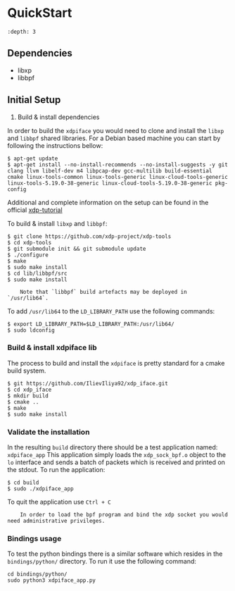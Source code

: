 # QuickStart

```{contents}
:depth: 3
```

## Dependencies

* libxp
* libbpf

## Initial Setup

1. Build & install dependencies

In order to build the `xdpiface` you would need to clone and install the `libxp`
and `libbpf` shared libraries. For a Debian based machine you can start by following the instructions bellow:

```console
$ apt-get update
$ apt-get install --no-install-recommends --no-install-suggests -y git clang llvm libelf-dev m4 libpcap-dev gcc-multilib build-essential cmake linux-tools-common linux-tools-generic linux-cloud-tools-generic linux-tools-5.19.0-38-generic linux-cloud-tools-5.19.0-38-generic pkg-config
```

Additional and complete information on the setup can be found in the official [xdp-tutorial](https://github.com/xdp-project/xdp-tutorial/blob/master/setup_dependencies.org)

To build & install `libxp` and `libbpf`:

```console
$ git clone https://github.com/xdp-project/xdp-tools
$ cd xdp-tools
$ git submodule init && git submodule update
$ ./configure
$ make
$ sudo make install
$ cd lib/libbpf/src
$ sudo make install
```

```{note}
    Note that `libbpf` build artefacts may be deployed in `/usr/lib64`.
```

To add `/usr/lib64` to the `LD_LIBRARY_PATH` use the following commands:

```console
$ export LD_LIBRARY_PATH=$LD_LIBRARY_PATH:/usr/lib64/
$ sudo ldconfig
```

### Build & install xdpiface lib

The process to build and install the `xdpiface` is pretty standard for a cmake build
system.

```console
$ git https://github.com/IlievIliya92/xdp_iface.git
$ cd xdp_iface
$ mkdir build
$ cmake ..
$ make
$ sudo make install
```

### Validate the installation

In the resulting `build` directory there should be a test application named: `xdpiface_app`
This application simply loads the `xdp_sock_bpf.o` object to the `lo` interface and
sends a batch of packets which is received and printed on the stdout. To run the application:

```console
$ cd build
$ sudo ./xdpiface_app
```

To quit the application use `Ctrl + C`

```{note}
    In order to load the bpf program and bind the xdp socket you would need administrative privileges.
```

### Bindings usage

To test the python bindings there is a similar software which resides in the
`bindings/python/` directory. To run it use the following command:

```console
cd bindings/python/
sudo python3 xdpiface_app.py
```
